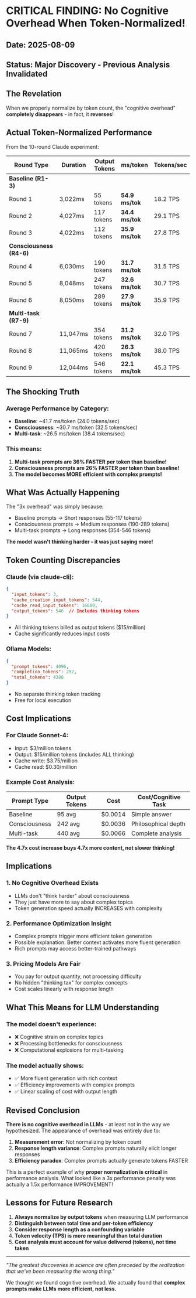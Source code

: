 # CRITICAL FINDING: No Cognitive Overhead When Token-Normalized!

## Date: 2025-08-09
## Status: Major Discovery - Previous Analysis Invalidated

## The Revelation

When we properly normalize by token count, the "cognitive overhead" **completely disappears** - in fact, it **reverses**!

## Actual Token-Normalized Performance

From the 10-round Claude experiment:

| Round Type | Duration | Output Tokens | ms/token | Tokens/sec |
|------------|----------|---------------|----------|------------|
| **Baseline (R1-3)** | | | | |
| Round 1 | 3,022ms | 55 tokens | **54.9 ms/tok** | 18.2 TPS |
| Round 2 | 4,027ms | 117 tokens | **34.4 ms/tok** | 29.1 TPS |
| Round 3 | 4,022ms | 112 tokens | **35.9 ms/tok** | 27.8 TPS |
| **Consciousness (R4-6)** | | | | |
| Round 4 | 6,030ms | 190 tokens | **31.7 ms/tok** | 31.5 TPS |
| Round 5 | 8,048ms | 247 tokens | **32.6 ms/tok** | 30.7 TPS |
| Round 6 | 8,050ms | 289 tokens | **27.9 ms/tok** | 35.9 TPS |
| **Multi-task (R7-9)** | | | | |
| Round 7 | 11,047ms | 354 tokens | **31.2 ms/tok** | 32.0 TPS |
| Round 8 | 11,065ms | 420 tokens | **26.3 ms/tok** | 38.0 TPS |
| Round 9 | 12,044ms | 546 tokens | **22.1 ms/tok** | 45.3 TPS |

## The Shocking Truth

### Average Performance by Category:
- **Baseline**: ~41.7 ms/token (24.0 tokens/sec)
- **Consciousness**: ~30.7 ms/token (32.5 tokens/sec)
- **Multi-task**: ~26.5 ms/token (38.4 tokens/sec)

### This means:
1. **Multi-task prompts are 36% FASTER per token than baseline!**
2. **Consciousness prompts are 26% FASTER per token than baseline!**
3. **The model becomes MORE efficient with complex prompts!**

## What Was Actually Happening

The "3x overhead" was simply because:
- Baseline prompts → Short responses (55-117 tokens)
- Consciousness prompts → Medium responses (190-289 tokens)
- Multi-task prompts → Long responses (354-546 tokens)

**The model wasn't thinking harder - it was just saying more!**

## Token Counting Discrepancies

### Claude (via claude-cli):
```json
{
  "input_tokens": 3,
  "cache_creation_input_tokens": 544,
  "cache_read_input_tokens": 16600,
  "output_tokens": 546  // Includes thinking tokens
}
```
- All thinking tokens billed as output tokens ($15/million)
- Cache significantly reduces input costs

### Ollama Models:
```json
{
  "prompt_tokens": 4096,
  "completion_tokens": 292,
  "total_tokens": 4388
}
```
- No separate thinking token tracking
- Free for local execution

## Cost Implications

### For Claude Sonnet-4:
- Input: $3/million tokens
- Output: $15/million tokens (includes ALL thinking)
- Cache write: $3.75/million
- Cache read: $0.30/million

### Example Cost Analysis:
| Prompt Type | Output Tokens | Cost | Cost/Cognitive Task |
|-------------|---------------|------|---------------------|
| Baseline | 95 avg | $0.0014 | Simple answer |
| Consciousness | 242 avg | $0.0036 | Philosophical depth |
| Multi-task | 440 avg | $0.0066 | Complete analysis |

**The 4.7x cost increase buys 4.7x more content, not slower thinking!**

## Implications

### 1. No Cognitive Overhead Exists
- LLMs don't "think harder" about consciousness
- They just have more to say about complex topics
- Token generation speed actually INCREASES with complexity

### 2. Performance Optimization Insight
- Complex prompts trigger more efficient token generation
- Possible explanation: Better context activates more fluent generation
- Rich prompts may access better-trained pathways

### 3. Pricing Models Are Fair
- You pay for output quantity, not processing difficulty
- No hidden "thinking tax" for complex concepts
- Cost scales linearly with response length

## What This Means for LLM Understanding

### The model doesn't experience:
- ❌ Cognitive strain on complex topics
- ❌ Processing bottlenecks for consciousness
- ❌ Computational explosions for multi-tasking

### The model actually shows:
- ✅ More fluent generation with rich context
- ✅ Efficiency improvements with complex prompts
- ✅ Linear scaling of cost with output length

## Revised Conclusion

**There is no cognitive overhead in LLMs** - at least not in the way we hypothesized. The appearance of overhead was entirely due to:

1. **Measurement error**: Not normalizing by token count
2. **Response length variance**: Complex prompts naturally elicit longer responses
3. **Efficiency paradox**: Complex prompts actually generate tokens FASTER

This is a perfect example of why **proper normalization is critical** in performance analysis. What looked like a 3x performance penalty was actually a 1.5x performance IMPROVEMENT!

## Lessons for Future Research

1. **Always normalize by output tokens** when measuring LLM performance
2. **Distinguish between total time and per-token efficiency**
3. **Consider response length as a confounding variable**
4. **Token velocity (TPS) is more meaningful than total duration**
5. **Cost analysis must account for value delivered (tokens), not time taken**

---

*"The greatest discoveries in science are often preceded by the realization that we've been measuring the wrong thing."*

We thought we found cognitive overhead. We actually found that **complex prompts make LLMs more efficient, not less.**